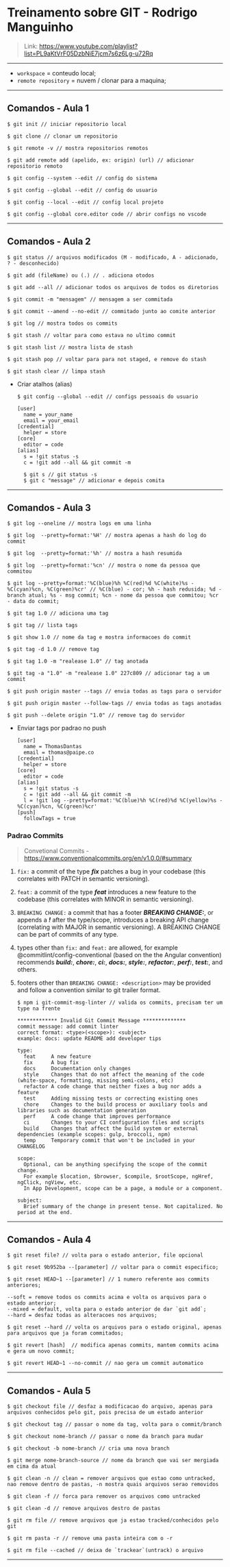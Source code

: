 # Treinamento sobre GIT - Rodrigo Manguinho

> Link: https://www.youtube.com/playlist?list=PL9aKtVrF05DzbNiE7jcm7s6z6Lg-u72Rq

---

- `workspace` = conteudo local;
- `remote repository` = nuvem / clonar para a maquina;

---

## Comandos - Aula 1

    $ git init // iniciar repositorio local

    $ git clone // clonar um repositorio

    $ git remote -v // mostra repositorios remotos

    $ git add remote add (apelido, ex: origin) (url) // adicionar repositorio remoto

    $ git config --system --edit // config do sistema

    $ git config --global --edit // config do usuario

    $ git config --local --edit // config local projeto

    $ git config --global core.editor code // abrir configs no vscode

---

## Comandos - Aula 2

    $ git status // arquivos modificados (M - modificado, A - adicionado, ? - desconhecido)

    $ git add (fileName) ou (.) // . adiciona otodos

    $ git add --all // adicionar todos os arquivos de todos os diretorios

    $ git commit -m "mensagem" // mensagem a ser commitada

    $ git commit --amend --no-edit // commitado junto ao comite anterior

    $ git log // mostra todos os commits

    $ git stash // voltar para como estava no ultimo commit

    $ git stash list // mostra lista de stash

    $ git stash pop // voltar para para not staged, e remove do stash

    $ git stash clear // limpa stash

- Criar atalhos (alias)

      $ git config --global --edit // configs pessoais do usuario

      [user]
        name = your_name
        email = your_email
      [credential]
        helper = store
      [core]
        editor = code
      [alias]
        s = !git status -s
        c = !git add --all && git commit -m

        $ git s // git status -s
        $ git c "message" // adicionar e depois comita

---

## Comandos - Aula 3

    $ git log --oneline // mostra logs em uma linha

    $ git log  --pretty=format:'%H' // mostra apenas a hash do log do commit

    $ git log  --pretty=format:'%h' // mostra a hash resumida

    $ git log  --pretty=format:'%cn' // mostra o nome da pessoa que commitou

    $ git log --pretty=format:'%C(blue)%h %C(red)%d %C(white)%s - %C(cyan)%cn, %C(green)%cr' // %C(blue) - cor; %h - hash redusida; %d - branch atual; %s - msg commit; %cn - nome da pessoa que commitou; %cr - data do commit;

    $ git tag 1.0 // adiciona uma tag

    $ git tag // lista tags

    $ git show 1.0 // nome da tag e mostra informacoes do commit

    $ git tag -d 1.0 // remove tag

    $ git tag 1.0 -m "realease 1.0" // tag anotada

    $ git tag -a "1.0" -m "realease 1.0" 227c809 // adicionar tag a um commit

    $ git push origin master --tags // envia todas as tags para o servidor

    $ git push origin master --follow-tags // envia todas as tags anotadas

    $ git push --delete origin "1.0" // remove tag do servidor

- Enviar tags por padrao no push

      [user]
        name = ThomasDantas
        email = thomas@paipe.co
      [credential]
        helper = store
      [core]
        editor = code
      [alias]
        s = !git status -s
        c = !git add --all && git commit -m
        l = !git log --pretty=format:'%C(blue)%h %C(red)%d %C(yellow)%s - %C(cyan)%cn, %C(green)%cr'
      [push]
        followTags = true

### Padrao Commits

> Convetional Commits - https://www.conventionalcommits.org/en/v1.0.0/#summary

1.  `fix:` a commit of the type **_fix_** patches a bug in your codebase (this correlates with PATCH in semantic versioning).

2.  `feat:` a commit of the type **_feat_** introduces a new feature to the codebase (this correlates with MINOR in semantic versioning).

3.  `BREAKING CHANGE:` a commit that has a footer **_BREAKING CHANGE:_**, or appends a **_!_** after the type/scope, introduces a breaking API change (correlating with MAJOR in semantic versioning). A BREAKING CHANGE can be part of commits of any type.

4.  types other than `fix:` and `feat:` are allowed, for example @commitlint/config-conventional (based on the the Angular convention) recommends **_build:_**, **_chore:_**, **_ci:_**, **_docs:_**, **_style:_**, **_refactor:_**, **_perf:_**, **_test:_**, and others.

5.  footers other than `BREAKING CHANGE: <description>` may be provided and follow a convention similar to git trailer format.

        $ npm i git-commit-msg-linter // valida os commits, precisam ter um type na frente

        ************* Invalid Git Commit Message **************
        commit message: add commit linter
        correct format: <type>(<scope>): <subject>
        example: docs: update README add developer tips

        type:
          feat     A new feature
          fix      A bug fix
          docs     Documentation only changes
          style    Changes that do not affect the meaning of the code (white-space, formatting, missing semi-colons, etc)
          refactor A code change that neither fixes a bug nor adds a feature
          test     Adding missing tests or correcting existing ones
          chore    Changes to the build process or auxiliary tools and libraries such as documentation generation
          perf     A code change that improves performance
          ci       Changes to your CI configuration files and scripts
          build    Changes that affect the build system or external dependencies (example scopes: gulp, broccoli, npm)
          temp     Temporary commit that won't be included in your CHANGELOG

        scope:
          Optional, can be anything specifying the scope of the commit change.
          For example $location, $browser, $compile, $rootScope, ngHref, ngClick, ngView, etc.
          In App Development, scope can be a page, a module or a component.

        subject:
          Brief summary of the change in present tense. Not capitalized. No period at the end.

---

## Comandos - Aula 4

    $ git reset file? // volta para o estado anterior, file opcional

    $ git reset 9b952ba --[parameter] // voltar para o commit especifico;

    $ git reset HEAD~1 --[parameter] // 1 numero referente aos commits anteriores;

    --soft = remove todos os commits acima e volta os arquivos para o estado anterior;
    --mixed = default, volta para o estado anterior de dar `git add`;
    --hard = desfaz todas as alteracoes nos arquivos;

    $ git reset --hard // volta os arquivos para o estado original, apenas para arquivos que ja foram commitados;

    $ git revert [hash]  // modifica apenas commits, mantem commits acima e gera um novo commit;

    $ git revert HEAD~1 --no-commit // nao gera um commit automatico

---

## Comandos - Aula 5

    $ git checkout file // desfaz a modificacao do arquivo, apenas para arquivos conhecidos pelo git, pois precisa de um estado anterior

    $ git checkout tag // passar o nome da tag, volta para o commit/branch

    $ git checkout nome-branch // passar o nome da branch para mudar

    $ git checkout -b nome-branch // cria uma nova branch

    $ git merge nome-branch-source // nome da branch que vai ser mergiada em cima da atual

    $ git clean -n // clean = remover arquivos que estao como untracked, nao remove dentro de pastas, -n mostra quais arquivos serao removidos

    $ git clean -f // forca para remover os arquivos como untracked

    $ git clean -d // remove arquivos destro de pastas

    $ git rm file // remove arquivos que ja estao tracked/conhecidos pelo git

    $ git rm pasta -r // remove uma pasta inteira com o -r

    $ git rm file --cached // deixa de `trackear`(untrack) o arquivo

---
